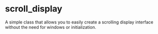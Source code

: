 scroll_display
==============

A simple class that allows you to easily create a scrolling display interface without the need for windows or initialization.
